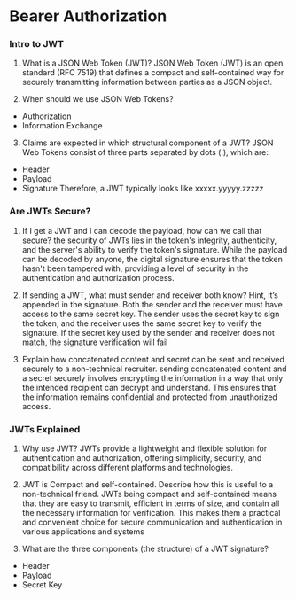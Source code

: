 # Bearer Authorization

### Intro to JWT
1. What is a JSON Web Token (JWT)?
JSON Web Token (JWT) is an open standard (RFC 7519) that defines a compact and self-contained way for securely transmitting information between parties as a JSON object. 

2. When should we use JSON Web Tokens?
* Authorization
* Information Exchange

3. Claims are expected in which structural component of a JWT?
JSON Web Tokens consist of three parts separated by dots (.), which are:
* Header
* Payload
* Signature
Therefore, a JWT typically looks like
xxxxx.yyyyy.zzzzz



### Are JWTs Secure?
1. If I get a JWT and I can decode the payload, how can we call that secure?
the security of JWTs lies in the token's integrity, authenticity, and the server's ability to verify the token's signature. While the payload can be decoded by anyone, the digital signature ensures that the token hasn't been tampered with, providing a level of security in the authentication and authorization process.

2. If sending a JWT, what must sender and receiver both know? Hint, it’s appended in the signature.
Both the sender and the receiver must have access to the same secret key. The sender uses the secret key to sign the token, and the receiver uses the same secret key to verify the signature. If the secret key used by the sender and receiver does not match, the signature verification will fail

3. Explain how concatenated content and secret can be sent and received securely to a non-technical recruiter.
sending concatenated content and a secret securely involves encrypting the information in a way that only the intended recipient can decrypt and understand. This ensures that the information remains confidential and protected from unauthorized access.




### JWTs Explained
1. Why use JWT?
JWTs provide a lightweight and flexible solution for authentication and authorization, offering simplicity, security, and compatibility across different platforms and technologies.

2. JWT is Compact and self-contained. Describe how this is useful to a non-technical friend.
JWTs being compact and self-contained means that they are easy to transmit, efficient in terms of size, and contain all the necessary information for verification. This makes them a practical and convenient choice for secure communication and authentication in various applications and systems

3. What are the three components (the structure) of a JWT signature?
* Header
* Payload
* Secret Key